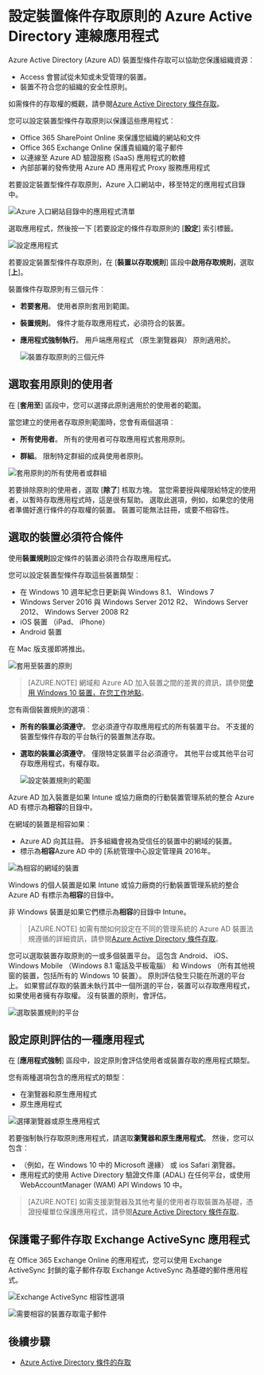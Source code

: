 <properties
    pageTitle="設定裝置條件存取原則的 Azure Active Directory 連線應用程式 |Microsoft Azure"
    description="Azure AD 連線的應用程式的裝置型條件存取原則設定。"
    services="active-directory"
    documentationCenter=""
    authors="markusvi"
    manager="femila"
    editor=""/>

<tags
    ms.service="active-directory"
    ms.workload="identity"
    ms.tgt_pltfrm="na"
    ms.devlang="na"
    ms.topic="article"
    ms.date="09/14/2016"
    ms.author="markvi"/>


# <a name="set-device-based-conditional-access-policy-for-azure-active-directory-connected-applications"></a>設定裝置條件存取原則的 Azure Active Directory 連線應用程式


Azure Active Directory (Azure AD) 裝置型條件存取可以協助您保護組織資源︰

- Access 會嘗試從未知或未受管理的裝置。
- 裝置不符合您的組織的安全性原則。

如需條件的存取權的概觀，請參閱[Azure Active Directory 條件存取](active-directory-conditional-access.md)。

您可以設定裝置型條件存取原則以保護這些應用程式︰

- Office 365 SharePoint Online 來保護您組織的網站和文件
- Office 365 Exchange Online 保護貴組織的電子郵件
- 以連線至 Azure AD 驗證服務 (SaaS) 應用程式的軟體
- 內部部署的發佈使用 Azure AD 應用程式 Proxy 服務應用程式

若要設定裝置型條件存取原則，Azure 入口網站中，移至特定的應用程式目錄中。


  ![Azure 入口網站目錄中的應用程式清單](./media/active-directory-conditional-access-policy-connected-applications/01.png "應用程式")


選取應用程式，然後按一下 [若要設定的條件存取原則的 [**設定**] 索引標籤。  


  ![設定應用程式](./media/active-directory-conditional-access-policy-connected-applications/02.png "裝置以存取規則")




若要設定裝置型條件存取原則，在 [**裝置以存取規則**] 區段中**啟用存取規則**，選取 [**上**]。

裝置條件存取原則有三個元件︰

- **若要套用**。 使用者原則套用到範圍。

- **裝置規則**。 條件才能存取應用程式，必須符合的裝置。

- **應用程式強制執行**。 用戶端應用程式 （原生瀏覽器與） 原則適用於。

  ![裝置存取原則的三個元件](./media/active-directory-conditional-access-policy-connected-applications/03.png "裝置以存取規則")


## <a name="select-the-users-the-policy-applies-to"></a>選取套用原則的使用者

在 [**套用至**] 區段中，您可以選擇此原則適用於的使用者的範圍。

當您建立的使用者存取原則範圍時，您會有兩個選項︰

- **所有使用者**。 所有的使用者可存取應用程式套用原則。

- **群組**。 限制特定群組的成員使用者原則。

![套用原則的所有使用者或群組](./media/active-directory-conditional-access-policy-connected-applications/11.png "套用至")


 若要排除原則的使用者，選取 [**除了**] 核取方塊。 當您需要授與權限給特定的使用者，以暫時存取應用程式時，這是很有幫助。 選取此選項，例如，如果您的使用者準備好進行條件的存取權的裝置。 裝置可能無法註冊，或要不相容性。


## <a name="select-the-conditions-that-devices-must-meet"></a>選取的裝置必須符合條件

使用**裝置規則**設定條件的裝置必須符合存取應用程式。

您可以設定裝置型條件存取這些裝置類型︰

- 在 Windows 10 週年紀念日更新與 Windows 8.1、 Windows 7
- Windows Server 2016 與 Windows Server 2012 R2、 Windows Server 2012、 Windows Server 2008 R2
- iOS 裝置 （iPad、 iPhone）
- Android 裝置

在 Mac 版支援即將推出。

  ![套用至裝置的原則](./media/active-directory-conditional-access-policy-connected-applications/04.png "應用程式")

 >[AZURE.NOTE] 網域和 Azure AD 加入裝置之間的差異的資訊，請參閱[使用 Windows 10 裝置，在您工作地點](active-directory-azureadjoin-windows10-devices.md)。

您有兩個裝置規則的選項︰

- **所有的裝置必須遵守**。 您必須遵守存取應用程式的所有裝置平台。 不支援的裝置型條件存取的平台執行的裝置無法存取。

- **選取的裝置必須遵守**。 僅限特定裝置平台必須遵守。 其他平台或其他平台可存取應用程式，有權存取。

  ![設定裝置規則的範圍](./media/active-directory-conditional-access-policy-connected-applications/05.png "應用程式")

Azure AD 加入裝置是如果 Intune 或協力廠商的行動裝置管理系統的整合 Azure AD 有標示為**相容**的目錄中。

在網域的裝置是相容如果︰

- Azure AD 向其註冊。 許多組織會視為受信任的裝置中的網域的裝置。
- 標示為**相容**Azure AD 中的 [系統管理中心設定管理員 2016年。

 ![為相容的網域的裝置](./media/active-directory-conditional-access-policy-connected-applications/06.png "裝置規則")

Windows 的個人裝置是如果 Intune 或協力廠商的行動裝置管理系統的整合 Azure AD 有標示為**相容**的目錄中。

非 Windows 裝置是如果它們標示為**相容**的目錄中 Intune。

 >[AZURE.NOTE] 如需有關如何設定在不同的管理系統的 Azure AD 裝置法規遵循的詳細資訊，請參閱[Azure Active Directory 條件存取](active-directory-conditional-access.md)。


您可以選取裝置存取原則的一或多個裝置平台。 這包含 Android、 iOS、 Windows Mobile （Windows 8.1 電話及平板電腦） 和 Windows （所有其他視窗的裝置，包括所有的 Windows 10 裝置）。
原則評估發生只能在所選的平台上。 如果嘗試存取的裝置未執行其中一個所選的平台，裝置可以存取應用程式，如果使用者擁有存取權。 沒有裝置的原則，會評估。

![選取裝置規則的平台](./media/active-directory-conditional-access-policy-connected-applications/07.png "裝置規則")


## <a name="set-policy-evaluation-for-a-type-of-application"></a>設定原則評估的一種應用程式

在 [**應用程式強制**] 區段中，設定原則會評估使用者或裝置存取的應用程式類型。

您有兩種選項包含的應用程式的類型︰

- 在瀏覽器和原生應用程式
- 原生應用程式

![選擇瀏覽器或原生應用程式](./media/active-directory-conditional-access-policy-connected-applications/08.png "應用程式")

若要強制執行存取原則應用程式，請選取**瀏覽器和原生應用程式**。 然後，您可以包含︰

- （例如，在 Windows 10 中的 Microsoft 邊緣） 或 ios Safari 瀏覽器。
- 應用程式的使用 Active Directory 驗證文件庫 (ADAL) 在任何平台，或使用 WebAccountManager (WAM) API Windows 10 中。

>[AZURE.NOTE] 如需支援瀏覽器及其他考量的使用者存取裝置為基礎，憑證授權單位保護應用程式，請參閱[Azure Active Directory 條件存取](active-directory-conditional-access.md)。

## <a name="help-protect-email-access-from-exchange-activesync-based-applications"></a>保護電子郵件存取 Exchange ActiveSync 應用程式

在 Office 365 Exchange Online 的應用程式，您可以使用 Exchange ActiveSync 封鎖的電子郵件存取 Exchange ActiveSync 為基礎的郵件應用程式。

![Exchange ActiveSync 相容性選項](./media/active-directory-conditional-access-policy-connected-applications/09.png "應用程式")

![需要相容的裝置存取電子郵件](./media/active-directory-conditional-access-policy-connected-applications/10.png "應用程式")


## <a name="next-steps"></a>後續步驟

- [Azure Active Directory 條件的存取](active-directory-conditional-access.md)
